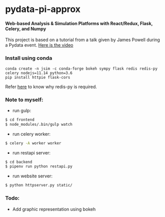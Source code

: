 # pydata-pi-approx
#### Web-based Analysis &amp; Simulation Platforms with React/Redux, Flask, Celery, and Numpy
 
This project is based on a tutorial from a talk given by James Powell during a Pydata event.
[Here is the video](https://youtu.be/eEXKIp8h0T0)

### Install using conda
```
conda create -n jsim -c conda-forge bokeh sympy flask redis redis-py celery nodejs=11.14 python=3.6
pip install httpie flask-cors
```

Refer [here](https://stackoverflow.com/questions/55483235/redis-installation-using-conda-not-working-modulenotfounderror-no-module-named) to know why redis-py is required.

### Note to myself:
- run gulp:
```bash
$ cd frontend
$ node_modules/.bin/gulp watch
```

- run celery worker:
```bash
$ celery -A worker worker 
```

- run restapi server:
```bash
$ cd backend
$ pipenv run python restapi.py
```

- run website server:
```bash
$ python httpserver.py static/
```

### Todo:
- Add graphic representation using bokeh
